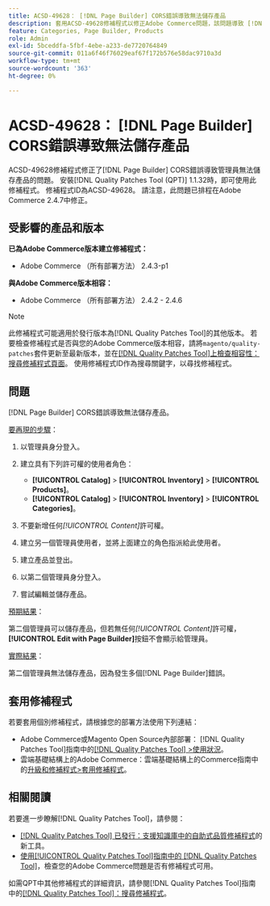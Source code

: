 ```yaml
---
title: ACSD-49628： [!DNL Page Builder] CORS錯誤導致無法儲存產品
description: 套用ACSD-49628修補程式以修正Adobe Commerce問題，該問題導致 [!DNL Page Builder] CORS錯誤無法儲存產品。
feature: Categories, Page Builder, Products
role: Admin
exl-id: 5bceddfa-5fbf-4ebe-a233-de7720764849
source-git-commit: 011a6f46f76029eaf67f172b576e58dac9710a3d
workflow-type: tm+mt
source-wordcount: '363'
ht-degree: 0%

---
```


# ACSD-49628： [!DNL Page Builder] CORS錯誤導致無法儲存產品

ACSD-49628修補程式修正了[!DNL Page Builder] CORS錯誤導致管理員無法儲存產品的問題。 安裝[!DNL Quality Patches Tool (QPT)] 1.1.32時，即可使用此修補程式。 修補程式ID為ACSD-49628。 請注意，此問題已排程在Adobe Commerce 2.4.7中修正。

## 受影響的產品和版本

**已為Adobe Commerce版本建立修補程式：**

* Adobe Commerce （所有部署方法） 2.4.3-p1

**與Adobe Commerce版本相容：**

* Adobe Commerce （所有部署方法） 2.4.2 - 2.4.6

>[!NOTE]
>
>此修補程式可能適用於發行版本為[!DNL Quality Patches Tool]的其他版本。 若要檢查修補程式是否與您的Adobe Commerce版本相容，請將`magento/quality-patches`套件更新至最新版本，並在[[!DNL Quality Patches Tool]上檢查相容性：搜尋修補程式頁面](https://experienceleague.adobe.com/tools/commerce-quality-patches/index.html)。 使用修補程式ID作為搜尋關鍵字，以尋找修補程式。

## 問題

[!DNL Page Builder] CORS錯誤導致無法儲存產品。

<u>要再現的步驟</u>：

1. 以管理員身分登入。
1. 建立具有下列許可權的使用者角色：

   * **[!UICONTROL Catalog]** > **[!UICONTROL Inventory]** > **[!UICONTROL Products]**。
   * **[!UICONTROL Catalog]** > **[!UICONTROL Inventory]** > **[!UICONTROL Categories]**。

1. 不要新增任何&#x200B;*[!UICONTROL Content]*&#x200B;許可權。
1. 建立另一個管理員使用者，並將上面建立的角色指派給此使用者。
1. 建立產品並登出。
1. 以第二個管理員身分登入。
1. 嘗試編輯並儲存產品。

<u>預期結果</u>：

第二個管理員可以儲存產品，但若無任何&#x200B;*[!UICONTROL Content]*&#x200B;許可權，**[!UICONTROL Edit with Page Builder]**&#x200B;按鈕不會顯示給管理員。

<u>實際結果</u>：

第二個管理員無法儲存產品，因為發生多個[!DNL Page Builder]錯誤。

## 套用修補程式

若要套用個別修補程式，請根據您的部署方法使用下列連結：

* Adobe Commerce或Magento Open Source內部部署： [!DNL Quality Patches Tool]指南中的[[!DNL Quality Patches Tool] >使用狀況](/help/tools/quality-patches-tool/usage.md)。
* 雲端基礎結構上的Adobe Commerce：雲端基礎結構上的Commerce指南中的[升級和修補程式>套用修補程式](https://experienceleague.adobe.com/docs/commerce-cloud-service/user-guide/develop/upgrade/apply-patches.html)。

## 相關閱讀

若要進一步瞭解[!DNL Quality Patches Tool]，請參閱：

* [[!DNL Quality Patches Tool] 已發行：支援知識庫中的自助式品質修補程式](https://experienceleague.adobe.com/en/docs/commerce-operations/tools/quality-patches-tool/quality-patches-tool-to-self-serve-quality-patches)的新工具。
* [使用[!UICONTROL Quality Patches Tool]指南中的 [!DNL Quality Patches Tool]](/help/tools/quality-patches-tool/patches-available-in-qpt/check-patch-for-magento-issue-with-magento-quality-patches.md)，檢查您的Adobe Commerce問題是否有修補程式可用。


如需QPT中其他修補程式的詳細資訊，請參閱[!DNL Quality Patches Tool]指南中的[[!DNL Quality Patches Tool]：搜尋修補程式](https://experienceleague.adobe.com/tools/commerce-quality-patches/index.html)。
